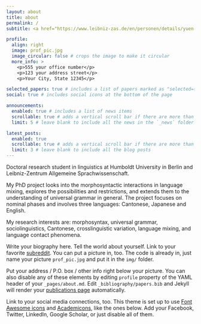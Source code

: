 ```yaml
---
layout: about
title: about
permalink: /
subtitle: <a href="https://www.leibniz-zas.de/en/personen/details/yuen-pui-yee/pui-yee-yuen" target="_blank">Affiliations</a>. Berlin, Germany. <a href="minnieyuen927@gmail.com" target="_blank">Contact</a>. Trust the process.

profile:
  align: right
  image: prof_pic.jpg
  image_circular: false # crops the image to make it circular
  more_info: >
    <p>555 your office number</p>
    <p>123 your address street</p>
    <p>Your City, State 12345</p>

selected_papers: true # includes a list of papers marked as "selected={true}"
social: true # includes social icons at the bottom of the page

announcements:
  enabled: true # includes a list of news items
  scrollable: true # adds a vertical scroll bar if there are more than 3 news items
  limit: 5 # leave blank to include all the news in the `_news` folder

latest_posts:
  enabled: true
  scrollable: true # adds a vertical scroll bar if there are more than 3 new posts items
  limit: 3 # leave blank to include all the blog posts
---
```


Doctoral research student in linguistics at Humboldt University in Berlin and Leibniz-Zentrum Allgemeine Sprachwissenschaft.

My PhD project looks into the morphosyntactic interactions in language mixing, explores the possibilities and restrictions, and extends them to the understanding of universal grammar in general. The project focuses on nominal phases and involves three languages: Cantonese, Japanese and English. 

My research interests are: morphosyntax, universal grammar, sociolinguistics, Cantonese, crosslinguistic variation, language mixing, and language contact phenomena. 


Write your biography here. Tell the world about yourself. Link to your favorite [subreddit](http://reddit.com). You can put a picture in, too. The code is already in, just name your picture `prof_pic.jpg` and put it in the `img/` folder.

Put your address / P.O. box / other info right below your picture. You can also disable any of these elements by editing `profile` property of the YAML header of your `_pages/about.md`. Edit `_bibliography/papers.bib` and Jekyll will render your [publications page](/al-folio/publications/) automatically.

Link to your social media connections, too. This theme is set up to use [Font Awesome icons](https://fontawesome.com/) and [Academicons](https://jpswalsh.github.io/academicons/), like the ones below. Add your Facebook, Twitter, LinkedIn, Google Scholar, or just disable all of them.
